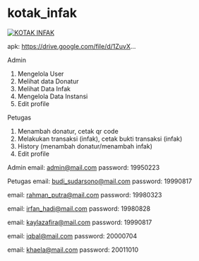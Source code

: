 # kotak_infak

[![KOTAK INFAK](https://img.youtube.com/vi/CNl_9NR323c/0.jpg)](https://www.youtube.com/watch?v=CNl_9NR323c)

apk:
https://drive.google.com/file/d/1ZuvX...

Admin

1. Mengelola User
2. Melihat data Donatur
3. Melihat Data Infak
4. Mengelola Data Instansi
5. Edit profile

Petugas

1. Menambah donatur, cetak qr code
2. Melakukan transaksi (infak), cetak bukti transaksi (infak)
3. History (menambah donatur/menambah infak)
4. Edit profile

Admin
email: admin@mail.com
password: 19950223

Petugas
email: budi_sudarsono@mail.com
password: 19990817

email: rahman_putra@mail.com
password: 19980323

email: irfan_hadi@mail.com
password: 19980828

email: kaylazafira@mail.com
password: 19990817

email: iqbal@mail.com
password: 20000704

email: khaela@mail.com
password: 20011010

